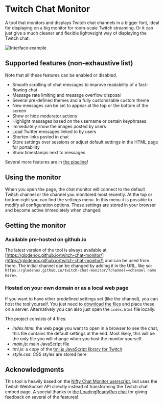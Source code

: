 # Twitch Chat Monitor

A tool that monitors and displays Twitch chat channels in a bigger font, ideal for displaying on a big monitor for room-scale Twitch streaming. Or it can just give a much cleaner and flexible lightweight way of displaying the Twitch chat.

![Interface example](./img/example.png)


## Supported features (non-exhaustive list)

Note that all these features can be enabled or disabled.

* Smooth scrolling of chat messages to improve readability of a fast-flowing chat
* Message rate limiting and message overflow disposal
* Several pre-defined themes and a fully customizable custom theme
* New messages can be set to appear at the top or the bottom of the screen
* Show or hide moderator actions
* Highlight messages based on the username or certain keyphrases
* Immediately show the images posted by users
* Load Twitter messages linked to by users
* Shorten links posted in chat
* Store settings over sessions or adjust default settings in the HTML page for portability
* Show timestamps next to messages

Several more features are in [the pipeline](https://github.com/Glodenox/twitch-chat-monitor/issues)!

## Using the monitor

When you open the page, the chat monitor will connect to the default Twitch channel or the channel you monitored most recently. At the top or bottom right you can find the settings menu. In this menu it is possible to modify all configuration options. These settings are stored in your browser and become active immediately when changed.

## Getting the monitor

### Available pre-hosted on github.io

The latest version of the tool is always available at [https://glodenox.github.io/twitch-chat-monitor/](https://glodenox.github.io/twitch-chat-monitor/) and can be used from there. The initial channel can be changed by adding it in the URL, like so: `https://glodenox.github.io/twitch-chat-monitor/?channel=<channel name here>`.

### Hosted on your own domain or as a local web page

If you want to have other predefined settings set (like the channel), you can host the tool yourself. You just need to [download the files](https://github.com/Glodenox/twitch-chat-monitor/archive/master.zip) and place these on a server. Alternatively you can also just open the `index.html` file locally.

The project consists of 4 files:

* *index.html*: the web page you want to open in a browser to see the chat, this file contains the default settings at the end. Most likely, this will be the only file you will change when you host the monitor yourself.
* *main.js*: main JavaScript file
* *tmi.js*: a copy of the [tmi.js JavaScript library for Twitch](https://github.com/tmijs/tmi.js)
* *style.css*: CSS styles are stored here

## Acknowledgments

This tool is heavily based on the [Nifty Chat Monitor userscript](https://github.com/paul-lrr/nifty-chat-monitor), but uses the Twitch WebSocket API directly instead of transforming the Twitch chat embed page.
A special thanks to [the LoadingReadyRun chat](https://www.twitch.tv/loadingreadyrun) for giving feedback on several of the features!
